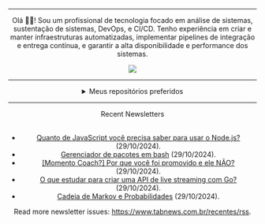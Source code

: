 <div align="center">
<hr>
<p>Olá 👋🏾! Sou um profissional de tecnologia focado em análise de sistemas, sustentação de sistemas, DevOps, e CI/CD. Tenho experiência em criar e manter infraestruturas automatizadas, implementar pipelines de integração e entrega contínua, e garantir a alta disponibilidade e performance dos sistemas.</p>
  <img src="https://media.giphy.com/media/yAGIvCiwPJn5C/giphy.gif">
<hr>
  <details>
  <summary>Meus repositórios preferidos</summary>
  <br />
  Alguns dos meus melhores repositórios:
  <br />
<br />
  <ul><li><a href=https://github.com/KubeNerd/aluratube target="_blank" rel="noopener noreferrer">KubeNerd/aluratube</a> (<b>0</b> ✨ and <b>0</b> 🍴): Aluratube - Desenvolvido durante a imersão React da Alura no final de 2022</li><li><a href=https://github.com/KubeNerd/nlw-ia target="_blank" rel="noopener noreferrer">KubeNerd/nlw-ia</a> (<b>0</b> ✨ and <b>0</b> 🍴): Projeto desenvolvido durante a NLW IA - Usando a API da OPENAI</li><li><a href=https://github.com/KubeNerd/nlw-journey-ia target="_blank" rel="noopener noreferrer">KubeNerd/nlw-journey-ia</a> (<b>0</b> ✨ and <b>0</b> 🍴): NLW IA - Agent de viagens usando python + langchain + GPT</li>
<li>More coming soon :).</li>
</ul>
  </details>
  <hr/>
    <summary>Recent Newsletters</summary>
  <br />
  <ul>
    <li><a href=https://www.tabnews.com.br/OsvaldoVictor/quanto-de-javascript-voce-precisa-saber-para-usar-o-node-js target="_blank" rel="noopener noreferrer">Quanto de JavaScript você precisa saber para usar o Node.js?</a> (29/10/2024).</li><li><a href=https://www.tabnews.com.br/Raffa064/gerenciador-de-pacotes-em-bash target="_blank" rel="noopener noreferrer">Gerenciador de pacotes em bash</a> (29/10/2024).</li><li><a href=https://www.tabnews.com.br/zeroskullx/por-que-voce-foi-promovido-e-ele-nao target="_blank" rel="noopener noreferrer">[Momento Coach?] Por que você foi promovido e ele NÃO?</a> (29/10/2024).</li><li><a href=https://www.tabnews.com.br/koziel/o-que-estudar-para-criar-uma-api-de-live-streaming-com-go target="_blank" rel="noopener noreferrer">O que estudar para criar uma API de live streaming com Go?</a> (29/10/2024).</li><li><a href=https://www.tabnews.com.br/viinilv/cadeia-de-markov-e-probabilidades target="_blank" rel="noopener noreferrer">Cadeia de Markov e Probabilidades</a> (29/10/2024).</li>
  </ul>
<p>Read more newsletter issues: <a href="https://www.tabnews.com.br/recentes/rss">https://www.tabnews.com.br/recentes/rss</a>.</p>
  </details>
